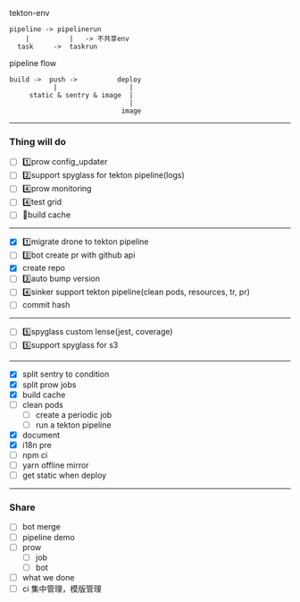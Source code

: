 tekton-env

```
pipeline -> pipelinerun
    |          |   -> 不共享env
  task     ->  taskrun
```

pipeline flow

```
build ->  push ->          deploy
		   |		  		  |
	 static & sentry & image  |
							  |
							image
```

---
### Thing will do

- [ ] 1️⃣prow config_updater
- [ ] 2️⃣support spyglass for tekton pipeline(logs)
- [ ] 4️⃣prow monitoring
- [ ] 4️⃣test grid
- [ ] 🔴build cache

---- 

- [x] 1️⃣migrate drone to tekton pipeline 
- [ ] 3️⃣bot create pr with github api
- [x] create repo
- [ ] 3️⃣auto bump version
- [ ] 4️⃣sinker support tekton pipeline(clean pods, resources, tr, pr)
- [ ] 	commit hash

---

- [ ] 5️⃣spyglass custom lense(jest, coverage)
- [ ] 5️⃣support spyglass for s3

---
- [x] split sentry to condition
- [x] split prow jobs
- [x] build cache
- [ ] clean pods
	- [ ] create a periodic job
	- [ ] run a tekton pipeline
- [x] document
- [x] i18n pre
- [ ] npm ci
- [ ] yarn offline mirror
- [ ] get static when deploy

---

### Share
- [ ] bot merge
- [ ] pipeline demo
- [ ] prow
	- [ ] job
	- [ ] bot
- [ ] what we done
- [ ] ci 集中管理，模版管理

<!--stackedit_data:
eyJoaXN0b3J5IjpbLTE3NjU0NjkwODhdfQ==
-->